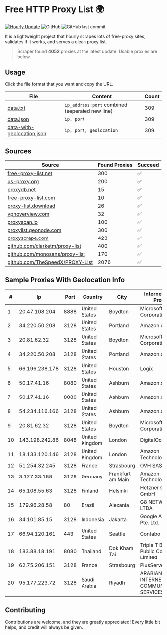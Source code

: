 
# Free HTTP Proxy List 🌍

[![Hourly Update](https://github.com/mertguvencli/http-proxy-list/actions/workflows/main.yml/badge.svg?branch=main)](https://github.com/mertguvencli/http-proxy-list/actions/workflows/main.yml)
![GitHub](https://img.shields.io/github/license/mertguvencli/http-proxy-list)
![GitHub last commit](https://img.shields.io/github/last-commit/mertguvencli/http-proxy-list)

It is a lightweight project that hourly scrapes lots of free-proxy sites, validates if it works, and serves a clean proxy list.


> Scraper found **4052** proxies at the latest update. Usable proxies are below.

## Usage

Click the file format that you want and copy the URL.


|File|Content|Count|
|----|-------|-----|
|[data.txt](https://raw.githubusercontent.com/mertguvencli/http-proxy-list/main/proxy-list/data.txt)|`ip_address:port` combined (seperated new line)|309|
|[data.json](https://raw.githubusercontent.com/mertguvencli/http-proxy-list/main/proxy-list/data.json)|`ip, port`|309|
|[data-with-geolocation.json](https://raw.githubusercontent.com/mertguvencli/http-proxy-list/main/proxy-list/data-with-geolocation.json)|`ip, port, geolocation`|309|

## Sources

|Source|Found Proxies|Succeed|
|------|-------------|-------|
|[free-proxy-list.net](https://free-proxy-list.net)|300|✅|
|[us-proxy.org](https://www.us-proxy.org)|200|✅|
|[proxydb.net](http://proxydb.net)|15|✅|
|[free-proxy-list.com](https://free-proxy-list.com/?page=&port=&type%5B%5D=http&type%5B%5D=https&up_time=0&search=Search)|10|✅|
|[proxy-list.download](https://www.proxy-list.download/HTTP)|26|✅|
|[vpnoverview.com](https://vpnoverview.com/privacy/anonymous-browsing/free-proxy-servers)|32|✅|
|[proxyscan.io](https://www.proxyscan.io)|100|✅|
|[proxylist.geonode.com](https://proxylist.geonode.com/api/proxy-list?limit=300&page=1&sort_by=lastChecked&sort_type=desc&protocols=http,https)|300|✅|
|[proxyscrape.com](https://api.proxyscrape.com/v2/?request=displayproxies&protocol=http&timeout=10000&country=all&ssl=all&anonymity=all)|423|✅|
|[github.com/clarketm/proxy-list](https://raw.githubusercontent.com/clarketm/proxy-list/master/proxy-list-raw.txt)|400|✅|
|[github.com/monosans/proxy-list](https://raw.githubusercontent.com/monosans/proxy-list/main/proxies/http.txt)|170|✅|
|[github.com/TheSpeedX/PROXY-List](https://raw.githubusercontent.com/TheSpeedX/PROXY-List/master/http.txt)|2076|✅|


## Sample Proxies With Geolocation Info

|#|Ip|Port|Country|City|Internet Service Provider|
|-|--|----|-------|----|-------------------------|
|1|20.47.108.204|8888|United States|Boydton|Microsoft Corporation|
|2|34.220.50.208|3128|United States|Portland|Amazon.com, Inc.|
|3|20.81.62.32|3128|United States|Boydton|Microsoft Corporation|
|4|34.220.50.208|3128|United States|Portland|Amazon.com, Inc.|
|5|66.196.238.178|3128|United States|Houston|Logix|
|6|50.17.41.16|8080|United States|Ashburn|Amazon.com|
|7|50.17.41.16|8080|United States|Ashburn|Amazon.com|
|8|54.234.116.166|3128|United States|Ashburn|Amazon.com, Inc.|
|9|20.81.62.32|3128|United States|Boydton|Microsoft Corporation|
|10|143.198.242.86|8048|United Kingdom|London|DigitalOcean, LLC|
|11|18.133.120.146|3128|United Kingdom|London|Amazon Technologies Inc.|
|12|51.254.32.245|3128|France|Strasbourg|OVH SAS|
|13|3.127.33.188|3128|Germany|Frankfurt am Main|Amazon Technologies Inc.|
|14|65.108.55.63|3128|Finland|Helsinki|Hetzner Online GmbH|
|15|179.96.28.58|80|Brazil|Alexania|G8 NETWORKS LTDA|
|16|34.101.85.15|3128|Indonesia|Jakarta|Google Asia Pacific Pte. Ltd.|
|17|66.94.120.161|443|United States|Seattle|Contabo Inc.|
|18|183.88.18.191|8080|Thailand|Dok Kham Tai|Triple T Broadband Public Company Limited|
|19|62.75.206.151|3128|France|Strasbourg|PlusServer GmbH|
|20|95.177.223.72|3128|Saudi Arabia|Riyadh|ARABIAN INTERNET & COMMUNICATIONS SERVICES CO.LTD|



## Contributing

Contributions are welcome, and they are greatly appreciated! Every
little bit helps, and credit will always be given.

